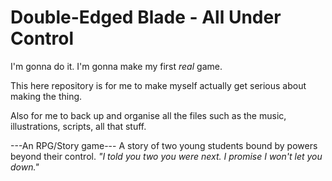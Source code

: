 # Double-Edged Blade - All Under Control

I'm gonna do it. I'm gonna make my first _real_ game.

This here repository is for me to make myself actually get serious about making the thing.

Also for me to back up and organise all the files such as the music, illustrations, scripts, all that stuff.

---An RPG/Story game---
A story of two young students bound by powers beyond their control.
_"I told you two you were next. I promise I won't let you down."_
